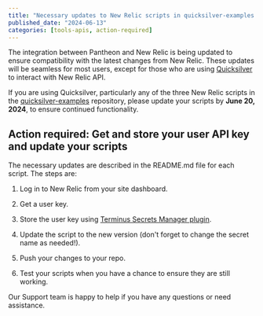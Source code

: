 ```yaml
---
title: "Necessary updates to New Relic scripts in quicksilver-examples repository"
published_date: "2024-06-13"
categories: [tools-apis, action-required]
---
```


The integration between Pantheon and New Relic is being updated to ensure compatibility with the latest changes from New Relic. These updates will be seamless for most users, except for those who are using [Quicksilver](https://docs.pantheon.io/guides/quicksilver) to interact with New Relic API.

If you are using Quicksilver, particularly any of the three New Relic scripts in the [quicksilver-examples](https://github.com/pantheon-systems/quicksilver-examples) repository, please update your scripts by **June 20, 2024**, to ensure continued functionality.

## Action required: Get and store your user API key and update your scripts

The necessary updates are described in the README.md file for each script. The steps are:

1) Log in to New Relic from your site dashboard.

2) Get a user key.

3) Store the user key using [Terminus Secrets Manager plugin](https://github.com/pantheon-systems/terminus-secrets-manager-plugin).

4) Update the script to the new version (don't forget to change the secret name as needed!).

5) Push your changes to your repo.

6) Test your scripts when you have a chance to ensure they are still working.

Our Support team is happy to help if you have any questions or need assistance.
